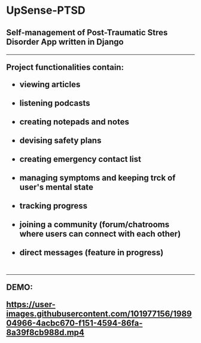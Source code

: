 # UpSense-PTSD
<h2>Self-management of Post-Traumatic Stres Disorder App written in Django</2>
<hr>

Project functionalities contain:<br>
<ul>
  <li>viewing articles</li><br>
  <li>listening podcasts</li><br>
  <li>creating notepads and notes</li><br>
  <li>devising safety plans</li><br>
  <li>creating emergency contact list</li><br>
  <li>managing symptoms and keeping trck of user's mental state</li><br>
  <li>tracking progress</li><br>
  <li>joining a community (forum/chatrooms where users can connect with each other)</li><br>
  <li>direct messages (feature in progress)</li><br>
</ul>
<hr>
DEMO:

https://user-images.githubusercontent.com/101977156/198904966-4acbc670-f151-4594-86fa-8a39f8cb988d.mp4



